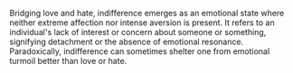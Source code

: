 
Bridging love and hate, indifference emerges as an emotional state where neither extreme affection nor intense aversion is present. It refers to an individual's lack of interest or concern about someone or something, signifying detachment or the absence of emotional resonance. Paradoxically, indifference can sometimes shelter one from emotional turmoil better than love or hate. 

